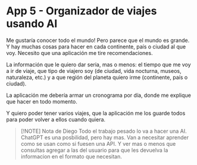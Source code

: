 # App 5 - Organizador de viajes usando AI

Me gustaría conocer todo el mundo! Pero parece que el mundo es grande. Y hay muchas cosas para hacer en cada continente, país o ciudad al que voy. Necesito que una aplicación me tire recomendaciones.

La información que le quiero dar seria, mas o menos: el tiempo que me voy a ir de viaje, que tipo de viajero soy (de ciudad, vida nocturna, museos, naturaleza, etc.) y a que región del planeta quiero irme (continente, país o ciudad).

La aplicación me debería armar un cronograma por día, donde me explique que hacer en todo momento.

Y quiero poder tener varios viajes, que la aplicación me los guarde todos para poder volver a ellos cuando quiera.

> [!NOTE] Nota de Diego
> Todo el trabajo pesado lo va a hacer una AI. ChatGPT es una posbilidad, pero hay mas. Van a necesitar aprender como se usan como si fuesen una API. Y ver mas o menos que consultas agregar a las del usuario para que les devuelva la informacion en el formato que necesitan.
